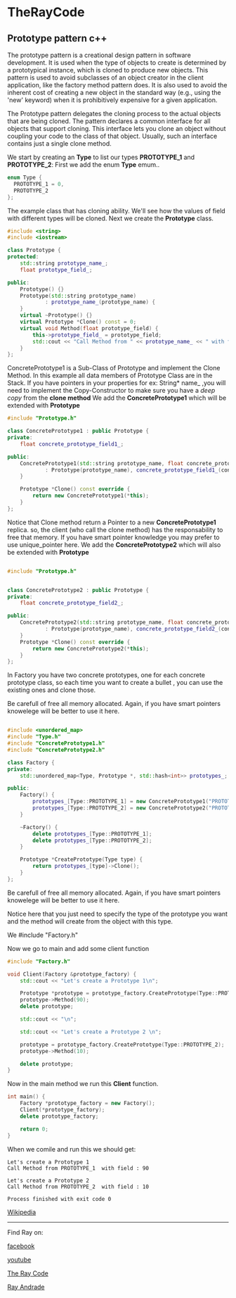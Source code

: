 # TheRayCode
## Prototype pattern c++

The prototype pattern is a creational design pattern in software development. 
It is used when the type of objects to create is determined by a prototypical instance, which is cloned to produce new objects. 
This pattern is used to avoid subclasses of an object creator in the client application, like the factory method pattern does.
It is also used to avoid the inherent cost of creating a new object in the standard way (e.g., using the 'new' keyword) when it is prohibitively expensive for a given application.

The Prototype pattern delegates the cloning process to the actual objects that are being cloned. 
The pattern declares a common interface for all objects that support cloning. 
This interface lets you clone an object without coupling your code to the class of that object. Usually, such an interface contains just a single clone method.

We start by creating an **Type** to list our types **PROTOTYPE_1** and **PROTOTYPE_2**:
First we add the enum **Type** emum..
```c++
enum Type {
  PROTOTYPE_1 = 0,
  PROTOTYPE_2
};
```
The example class that has cloning ability. 
We'll see how the values of field with different types will be cloned.
Next we create the **Prototype** class.
```c++
#include <string>
#include <iostream>

class Prototype {
protected:
    std::string prototype_name_;
    float prototype_field_;

public:
    Prototype() {}
    Prototype(std::string prototype_name)
            : prototype_name_(prototype_name) {
    }
    virtual ~Prototype() {}
    virtual Prototype *Clone() const = 0;
    virtual void Method(float prototype_field) {
        this->prototype_field_ = prototype_field;
        std::cout << "Call Method from " << prototype_name_ << " with field : " << prototype_field << std::endl;
    }
};
```
ConcretePrototype1 is a Sub-Class of Prototype and implement the Clone Method.
In this example all data members of Prototype Class are in the Stack. 
If you have pointers in your properties for ex: String* name_ ,you will need to implement the Copy-Constructor to make sure you have a *deep copy* from the **clone method**
We add the **ConcretePrototype1** which will be extended with **Prototype**
```c++
#include "Prototype.h"

class ConcretePrototype1 : public Prototype {
private:
    float concrete_prototype_field1_;

public:
    ConcretePrototype1(std::string prototype_name, float concrete_prototype_field)
            : Prototype(prototype_name), concrete_prototype_field1_(concrete_prototype_field) {
    }

    Prototype *Clone() const override {
        return new ConcretePrototype1(*this);
    }
};
```
Notice that Clone method return a Pointer to a new **ConcretePrototype1** replica. so, the client (who call the clone method) has the responsability to free that memory. 
If you have smart pointer knowledge you may prefer to use unique_pointer here.
We add the **ConcretePrototype2** which will also be extended with **Prototype**
```c++

#include "Prototype.h"


class ConcretePrototype2 : public Prototype {
private:
    float concrete_prototype_field2_;

public:
    ConcretePrototype2(std::string prototype_name, float concrete_prototype_field)
            : Prototype(prototype_name), concrete_prototype_field2_(concrete_prototype_field) {
    }
    Prototype *Clone() const override {
        return new ConcretePrototype2(*this);
    }
};
```

In Factory you have two concrete prototypes, one for each concrete prototype class, so each time you want to create a bullet , you can use the existing ones and clone those.

 Be carefull of free all memory allocated. 
 Again, if you have smart pointers knowelege will be better to use it here.

```c++

#include <unordered_map>
#include "Type.h"
#include "ConcretePrototype1.h"
#include "ConcretePrototype2.h"

class Factory {
private:
    std::unordered_map<Type, Prototype *, std::hash<int>> prototypes_;

public:
    Factory() {
        prototypes_[Type::PROTOTYPE_1] = new ConcretePrototype1("PROTOTYPE_1 ", 50.f);
        prototypes_[Type::PROTOTYPE_2] = new ConcretePrototype2("PROTOTYPE_2 ", 60.f);
    }

    ~Factory() {
        delete prototypes_[Type::PROTOTYPE_1];
        delete prototypes_[Type::PROTOTYPE_2];
    }

    Prototype *CreatePrototype(Type type) {
        return prototypes_[type]->Clone();
    }
};
```
Be carefull of free all memory allocated. 
Again, if you have smart pointers knowelege will be better to use it here.

Notice here that you just need to specify the type of the prototype you want and the method will create from the object with this type.

We #include "Factory.h"

Now we go to main and add some client function 
```c++
#include "Factory.h"

void Client(Factory &prototype_factory) {
    std::cout << "Let's create a Prototype 1\n";

    Prototype *prototype = prototype_factory.CreatePrototype(Type::PROTOTYPE_1);
    prototype->Method(90);
    delete prototype;

    std::cout << "\n";

    std::cout << "Let's create a Prototype 2 \n";

    prototype = prototype_factory.CreatePrototype(Type::PROTOTYPE_2);
    prototype->Method(10);

    delete prototype;
}
```


Now in the main method we run this **Client** function.
```c++
int main() {
    Factory *prototype_factory = new Factory();
    Client(*prototype_factory);
    delete prototype_factory;

    return 0;
}
```

When we comile and run this we should get:
```
Let's create a Prototype 1
Call Method from PROTOTYPE_1  with field : 90

Let's create a Prototype 2 
Call Method from PROTOTYPE_2  with field : 10

Process finished with exit code 0

```
[Wikipedia](https://en.wikipedia.org/wiki/Prototype_pattern)

----------------------------------------------------------------------------------------------------

Find Ray on:

[facebook](https://www.facebook.com/TheRayCode/)

[youtube](https://www.youtube.com/user/AndradeRay/)

[The Ray Code](https://www.RayAndrade.com)

[Ray Andrade](https://www.RayAndrade.org)
